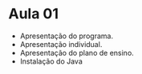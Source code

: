 # Aula 01

- Apresentação do programa.
- Apresentação individual.
- Apresentação do plano de ensino.
- Instalação do Java
